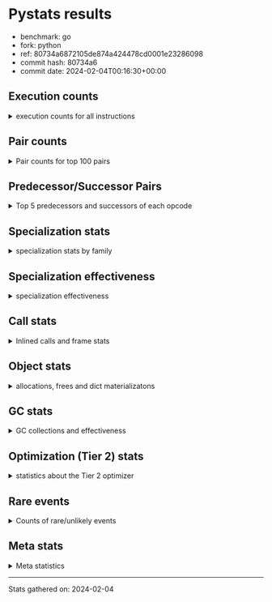 
# Pystats results

- benchmark: go
- fork: python
- ref: 80734a6872105de874a424478cd0001e23286098
- commit hash: 80734a6
- commit date: 2024-02-04T00:16:30+00:00

## Execution counts

<details>
<summary> execution counts for all instructions </summary>

|Name | Count | Self | Cumulative | Miss ratio | 
|---|---:|---:|---:|---:|
| LOAD_FAST | 568,506,800 | 24.4% | 24.4% |  |
| LOAD_ATTR_WITH_HINT | 233,677,540 | 10.0% | 34.5% |  |
| STORE_FAST | 173,311,840 | 7.4% | 41.9% |  |
| POP_JUMP_IF_FALSE | 121,190,080 | 5.2% | 47.1% |  |
| COMPARE_OP_INT | 105,181,700 | 4.5% | 51.6% | 0.0% |
| LOAD_ATTR_INSTANCE_VALUE | 103,638,700 | 4.5% | 56.1% |  |
| RESUME_CHECK | 73,748,060 | 3.2% | 59.2% | 0.0% |
| LOAD_GLOBAL_MODULE | 66,898,220 | 2.9% | 62.1% |  |
| LOAD_CONST | 62,233,600 | 2.7% | 64.8% |  |
| CALL_PY_EXACT_ARGS | 61,558,360 | 2.6% | 67.4% |  |
| COPY | 49,754,080 | 2.1% | 69.6% |  |
| LOAD_FAST_LOAD_FAST | 49,568,160 | 2.1% | 71.7% |  |
| RETURN_VALUE | 47,069,540 | 2.0% | 73.7% |  |
| TO_BOOL_BOOL | 44,768,120 | 1.9% | 75.6% | 1.9% |
| POP_JUMP_IF_TRUE | 44,574,320 | 1.9% | 77.6% |  |
| STORE_ATTR_WITH_HINT | 43,272,860 | 1.9% | 79.4% | 0.0% |
| FOR_ITER_LIST | 40,381,320 | 1.7% | 81.2% |  |
| LOAD_ATTR | 40,127,520 | 1.7% | 82.9% |  |
| JUMP_BACKWARD | 36,413,200 | 1.6% | 84.4% |  |
| POP_TOP | 33,995,220 | 1.5% | 85.9% |  |
| LOAD_ATTR_METHOD_WITH_VALUES | 33,531,920 | 1.4% | 87.3% | 0.0% |
| SWAP | 29,498,160 | 1.3% | 88.6% |  |
| BINARY_SUBSCR_LIST_INT | 27,595,860 | 1.2% | 89.8% | 0.2% |
| RETURN_CONST | 26,740,640 | 1.1% | 90.9% |  |
| BINARY_OP_ADD_INT | 24,002,920 | 1.0% | 92.0% | 1.8% |
| BINARY_OP_SUBTRACT_INT | 20,087,760 | 0.9% | 92.8% |  |
| STORE_ATTR_INSTANCE_VALUE | 18,809,000 | 0.8% | 93.6% |  |
| BINARY_OP | 18,413,400 | 0.8% | 94.4% |  |
| TO_BOOL_INT | 14,989,920 | 0.6% | 95.1% | 5.7% |
| STORE_SUBSCR_LIST_INT | 11,329,340 | 0.5% | 95.6% |  |
| LOAD_GLOBAL_BUILTIN | 9,307,080 | 0.4% | 96.0% |  |
| GET_ITER | 8,958,160 | 0.4% | 96.4% |  |
| CALL_PY_WITH_DEFAULTS | 8,443,640 | 0.4% | 96.7% |  |
| STORE_GLOBAL | 8,196,800 | 0.4% | 97.1% |  |
| LOAD_ATTR_METHOD_NO_DICT | 6,005,540 | 0.3% | 97.3% |  |
| PUSH_NULL | 5,850,960 | 0.3% | 97.6% |  |
| LOAD_ATTR_MODULE | 5,785,040 | 0.2% | 97.8% |  |
| JUMP_FORWARD | 4,762,720 | 0.2% | 98.0% |  |
| CALL_BUILTIN_CLASS | 4,738,720 | 0.2% | 98.2% |  |
| CALL_LEN | 4,567,400 | 0.2% | 98.4% |  |
| CALL_KW | 3,629,360 | 0.2% | 98.6% |  |
| CALL | 3,555,820 | 0.2% | 98.7% |  |
| FOR_ITER_RANGE | 3,159,660 | 0.1% | 98.9% |  |
| STORE_FAST_STORE_FAST | 2,633,600 | 0.1% | 99.0% |  |
| LIST_APPEND | 2,631,280 | 0.1% | 99.1% |  |
| UNARY_NOT | 2,516,720 | 0.1% | 99.2% |  |
| CONTAINS_OP | 2,516,720 | 0.1% | 99.3% |  |
| CALL_LIST_APPEND | 2,478,300 | 0.1% | 99.4% |  |
| CALL_METHOD_DESCRIPTOR_O | 1,728,200 | 0.1% | 99.5% |  |
| CALL_METHOD_DESCRIPTOR_FAST | 1,728,120 | 0.1% | 99.6% | 0.0% |
| STORE_FAST_LOAD_FAST | 1,292,960 | 0.1% | 99.6% |  |
| CALL_BUILTIN_O | 1,237,520 | 0.1% | 99.7% |  |
| BINARY_OP_MULTIPLY_INT | 1,211,720 | 0.1% | 99.7% |  |
| TO_BOOL_ALWAYS_TRUE | 1,123,020 | 0.0% | 99.8% | 53.7% |
| BINARY_OP_ADD_FLOAT | 1,117,180 | 0.0% | 99.8% |  |
| CALL_BUILTIN_FAST | 1,117,180 | 0.0% | 99.9% |  |
| COMPARE_OP_FLOAT | 1,061,280 | 0.0% | 99.9% | 2.4% |
| TO_BOOL_NONE | 1,049,820 | 0.0% | 100.0% | 57.6% |
| COMPARE_OP | 142,200 | 0.0% | 100.0% |  |
| BUILD_LIST | 90,400 | 0.0% | 100.0% |  |
| CALL_METHOD_DESCRIPTOR_NOARGS | 71,000 | 0.0% | 100.0% |  |
| FOR_ITER_TUPLE | 64,780 | 0.0% | 100.0% |  |
| EXIT_INIT_CHECK | 61,380 | 0.0% | 100.0% |  |
| CALL_ALLOC_AND_ENTER_INIT | 61,380 | 0.0% | 100.0% |  |
| IS_OP | 54,880 | 0.0% | 100.0% |  |
| POP_JUMP_IF_NOT_NONE | 54,880 | 0.0% | 100.0% |  |
| UNPACK_SEQUENCE_TWO_TUPLE | 51,820 | 0.0% | 100.0% |  |
| LOAD_FAST_AND_CLEAR | 45,280 | 0.0% | 100.0% |  |
| STORE_ATTR | 40,780 | 0.0% | 100.0% |  |
| TO_BOOL_LIST | 25,500 | 0.0% | 100.0% |  |
| NOP | 16,080 | 0.0% | 100.0% |  |
| LOAD_GLOBAL | 3,720 | 0.0% | 100.0% |  |
| BINARY_SUBSCR | 3,480 | 0.0% | 100.0% |  |
| TO_BOOL | 960 | 0.0% | 100.0% |  |
| FOR_ITER | 800 | 0.0% | 100.0% |  |
| RESUME | 740 | 0.0% | 100.0% | 10.8% |
| LOAD_DEREF | 240 | 0.0% | 100.0% |  |
| STORE_SUBSCR | 200 | 0.0% | 100.0% |  |
| BUILD_TUPLE | 160 | 0.0% | 100.0% |  |
| COPY_FREE_VARS | 160 | 0.0% | 100.0% |  |
| CALL_ISINSTANCE | 160 | 0.0% | 100.0% |  |
| INTERPRETER_EXIT | 140 | 0.0% | 100.0% |  |
| CALL_FUNCTION_EX | 80 | 0.0% | 100.0% |  |
| CALL_TYPE_1 | 80 | 0.0% | 100.0% |  |
| LOAD_SUPER_ATTR_METHOD | 80 | 0.0% | 100.0% |  |
| BINARY_OP_SUBTRACT_FLOAT | 60 | 0.0% | 100.0% |  |
| UNPACK_SEQUENCE | 40 | 0.0% | 100.0% |  |
| LOAD_SUPER_ATTR | 20 | 0.0% | 100.0% |  |


</details>

## Pair counts

<details>
<summary> Pair counts for top 100 pairs </summary>

|Pair | Count | Self | Cumulative | 
|---|---:|---:|---:|
| LOAD_FAST LOAD_ATTR_WITH_HINT | 215,017,440 | 9.2% | 9.2% |
| STORE_FAST LOAD_FAST | 144,972,560 | 6.2% | 15.5% |
| POP_JUMP_IF_FALSE LOAD_FAST | 98,797,520 | 4.2% | 19.7% |
| COMPARE_OP_INT POP_JUMP_IF_FALSE | 79,150,460 | 3.4% | 23.1% |
| CALL_PY_EXACT_ARGS RESUME_CHECK | 61,558,360 | 2.6% | 25.8% |
| LOAD_ATTR_WITH_HINT LOAD_FAST | 59,879,760 | 2.6% | 28.3% |
| RESUME_CHECK LOAD_FAST | 59,393,980 | 2.6% | 30.9% |
| LOAD_FAST LOAD_ATTR_INSTANCE_VALUE | 58,997,360 | 2.5% | 33.4% |
| LOAD_ATTR_WITH_HINT STORE_FAST | 54,275,360 | 2.3% | 35.7% |
| LOAD_ATTR_INSTANCE_VALUE LOAD_FAST | 43,026,620 | 1.8% | 37.6% |
| LOAD_ATTR_WITH_HINT COMPARE_OP_INT | 41,904,280 | 1.8% | 39.4% |
| LOAD_GLOBAL_MODULE COMPARE_OP_INT | 40,644,680 | 1.7% | 41.1% |
| LOAD_FAST LOAD_ATTR | 40,113,640 | 1.7% | 42.9% |
| LOAD_FAST RETURN_VALUE | 39,733,840 | 1.7% | 44.6% |
| RETURN_VALUE STORE_FAST | 39,727,860 | 1.7% | 46.3% |
| LOAD_FAST COPY | 37,053,680 | 1.6% | 47.9% |
| LOAD_FAST CALL_PY_EXACT_ARGS | 35,295,200 | 1.5% | 49.4% |
| TO_BOOL_BOOL POP_JUMP_IF_FALSE | 33,728,600 | 1.4% | 50.8% |
| FOR_ITER_LIST STORE_FAST | 32,460,400 | 1.4% | 52.2% |
| JUMP_BACKWARD FOR_ITER_LIST | 31,481,440 | 1.4% | 53.6% |
| LOAD_FAST TO_BOOL_BOOL | 28,668,640 | 1.2% | 54.8% |
| STORE_ATTR_WITH_HINT LOAD_FAST | 28,412,220 | 1.2% | 56.0% |
| LOAD_ATTR LOAD_FAST | 27,865,160 | 1.2% | 57.2% |
| COMPARE_OP_INT POP_JUMP_IF_TRUE | 25,989,620 | 1.1% | 58.3% |
| LOAD_ATTR_WITH_HINT LOAD_CONST | 25,489,060 | 1.1% | 59.4% |
| LOAD_FAST_LOAD_FAST LOAD_ATTR_INSTANCE_VALUE | 22,232,760 | 1.0% | 60.4% |
| LOAD_ATTR_WITH_HINT LOAD_GLOBAL_MODULE | 22,031,880 | 0.9% | 61.3% |
| LOAD_FAST LOAD_GLOBAL_MODULE | 20,400,880 | 0.9% | 62.2% |
| RETURN_CONST POP_TOP | 19,650,560 | 0.8% | 63.1% |
| LOAD_CONST BINARY_OP_ADD_INT | 19,121,960 | 0.8% | 63.9% |
| LOAD_FAST BINARY_SUBSCR_LIST_INT | 19,055,120 | 0.8% | 64.7% |
| POP_JUMP_IF_TRUE JUMP_BACKWARD | 17,803,520 | 0.8% | 65.5% |
| LOAD_ATTR_INSTANCE_VALUE LOAD_ATTR_METHOD_WITH_VALUES | 17,299,520 | 0.7% | 66.2% |
| COPY LOAD_ATTR_WITH_HINT | 16,997,840 | 0.7% | 66.9% |
| SWAP STORE_ATTR_WITH_HINT | 16,997,840 | 0.7% | 67.7% |
| LOAD_ATTR_METHOD_WITH_VALUES LOAD_FAST | 16,732,040 | 0.7% | 68.4% |
| POP_TOP LOAD_FAST | 16,382,180 | 0.7% | 69.1% |
| LOAD_FAST STORE_ATTR_WITH_HINT | 16,276,600 | 0.7% | 69.8% |
| POP_JUMP_IF_TRUE LOAD_FAST | 15,764,160 | 0.7% | 70.5% |
| LOAD_CONST BINARY_OP_SUBTRACT_INT | 15,054,240 | 0.6% | 71.1% |
| LOAD_FAST LOAD_ATTR_METHOD_WITH_VALUES | 14,954,640 | 0.6% | 71.8% |
| COPY LOAD_ATTR_INSTANCE_VALUE | 12,263,240 | 0.5% | 72.3% |
| SWAP STORE_ATTR_INSTANCE_VALUE | 12,263,240 | 0.5% | 72.8% |
| BINARY_OP SWAP | 12,222,080 | 0.5% | 73.3% |
| BINARY_SUBSCR_LIST_INT BINARY_OP | 12,221,860 | 0.5% | 73.9% |
| BINARY_OP_SUBTRACT_INT SWAP | 11,517,300 | 0.5% | 74.3% |
| LOAD_FAST STORE_SUBSCR_LIST_INT | 11,329,240 | 0.5% | 74.8% |
| STORE_FAST LOAD_FAST_LOAD_FAST | 11,074,160 | 0.5% | 75.3% |
| BINARY_SUBSCR_LIST_INT STORE_FAST | 10,077,740 | 0.4% | 75.7% |
| LOAD_FAST_LOAD_FAST STORE_ATTR_WITH_HINT | 9,997,720 | 0.4% | 76.2% |
| LOAD_CONST COMPARE_OP_INT | 9,870,700 | 0.4% | 76.6% |
| POP_JUMP_IF_FALSE LOAD_FAST_LOAD_FAST | 9,415,040 | 0.4% | 77.0% |
| LOAD_GLOBAL_MODULE LOAD_FAST | 9,288,840 | 0.4% | 77.4% |
| LOAD_FAST LOAD_CONST | 9,275,600 | 0.4% | 77.8% |
| BINARY_OP_ADD_INT STORE_FAST | 9,002,500 | 0.4% | 78.2% |
| LOAD_ATTR_METHOD_WITH_VALUES CALL_PY_EXACT_ARGS | 8,904,720 | 0.4% | 78.6% |
| GET_ITER FOR_ITER_LIST | 8,883,540 | 0.4% | 78.9% |
| LOAD_ATTR_WITH_HINT GET_ITER | 8,761,660 | 0.4% | 79.3% |
| TO_BOOL_BOOL POP_JUMP_IF_TRUE | 8,506,820 | 0.4% | 79.7% |
| CALL_PY_WITH_DEFAULTS RESUME_CHECK | 8,443,640 | 0.4% | 80.1% |
| BINARY_OP_ADD_INT STORE_GLOBAL | 8,196,740 | 0.4% | 80.4% |
| LOAD_GLOBAL_MODULE LOAD_CONST | 8,196,740 | 0.4% | 80.8% |
| LOAD_ATTR CALL_PY_WITH_DEFAULTS | 8,150,120 | 0.4% | 81.1% |
| TO_BOOL_INT POP_JUMP_IF_FALSE | 8,098,660 | 0.3% | 81.5% |
| LOAD_ATTR_METHOD_WITH_VALUES LOAD_FAST_LOAD_FAST | 7,862,780 | 0.3% | 81.8% |
| COPY TO_BOOL_INT | 7,792,000 | 0.3% | 82.1% |
| COPY STORE_FAST | 7,550,160 | 0.3% | 82.5% |
| STORE_FAST COPY | 7,550,160 | 0.3% | 82.8% |
| POP_TOP RETURN_CONST | 7,440,520 | 0.3% | 83.1% |
| POP_JUMP_IF_TRUE POP_TOP | 7,336,880 | 0.3% | 83.4% |
| STORE_ATTR_INSTANCE_VALUE LOAD_FAST | 7,293,780 | 0.3% | 83.7% |
| STORE_ATTR_WITH_HINT JUMP_BACKWARD | 7,074,120 | 0.3% | 84.0% |
| TO_BOOL_INT POP_JUMP_IF_TRUE | 6,875,280 | 0.3% | 84.3% |
| BINARY_OP_SUBTRACT_INT STORE_FAST | 6,842,420 | 0.3% | 84.6% |
| RESUME_CHECK LOAD_GLOBAL_MODULE | 6,539,560 | 0.3% | 84.9% |
| STORE_GLOBAL LOAD_FAST | 6,484,720 | 0.3% | 85.2% |
| RETURN_CONST TO_BOOL_BOOL | 6,183,340 | 0.3% | 85.4% |
| LOAD_CONST LOAD_FAST | 6,128,400 | 0.3% | 85.7% |
| LOAD_FAST_LOAD_FAST COMPARE_OP_INT | 5,984,420 | 0.3% | 86.0% |
| LOAD_ATTR_INSTANCE_VALUE LOAD_ATTR_METHOD_NO_DICT | 5,925,040 | 0.3% | 86.2% |
| LOAD_ATTR_MODULE PUSH_NULL | 5,784,980 | 0.2% | 86.5% |
| LOAD_GLOBAL_MODULE LOAD_ATTR_MODULE | 5,784,880 | 0.2% | 86.7% |
| LOAD_GLOBAL_BUILTIN LOAD_FAST | 5,684,740 | 0.2% | 87.0% |
| BINARY_OP_ADD_INT SWAP | 5,522,140 | 0.2% | 87.2% |
| STORE_ATTR_INSTANCE_VALUE RETURN_CONST | 5,517,820 | 0.2% | 87.4% |
| LOAD_ATTR_WITH_HINT BINARY_SUBSCR_LIST_INT | 5,456,440 | 0.2% | 87.7% |
| RESUME_CHECK LOAD_FAST_LOAD_FAST | 5,375,360 | 0.2% | 87.9% |
| STORE_SUBSCR_LIST_INT LOAD_FAST_LOAD_FAST | 5,330,140 | 0.2% | 88.1% |
| STORE_SUBSCR_LIST_INT RETURN_CONST | 5,330,140 | 0.2% | 88.4% |
| LOAD_ATTR_WITH_HINT LOAD_ATTR_INSTANCE_VALUE | 5,288,800 | 0.2% | 88.6% |
| LOAD_FAST_LOAD_FAST BINARY_OP_SUBTRACT_INT | 5,033,360 | 0.2% | 88.8% |
| LOAD_ATTR_INSTANCE_VALUE LOAD_ATTR_INSTANCE_VALUE | 4,838,680 | 0.2% | 89.0% |
| LOAD_ATTR_WITH_HINT TO_BOOL_BOOL | 4,772,600 | 0.2% | 89.2% |
| FOR_ITER_LIST LOAD_FAST | 4,744,800 | 0.2% | 89.4% |
| LOAD_ATTR_INSTANCE_VALUE COMPARE_OP_INT | 4,730,160 | 0.2% | 89.6% |
| STORE_ATTR_WITH_HINT LOAD_CONST | 4,709,340 | 0.2% | 89.8% |
| LOAD_FAST TO_BOOL_INT | 4,670,360 | 0.2% | 90.0% |
| LOAD_ATTR_INSTANCE_VALUE CALL_PY_EXACT_ARGS | 4,244,680 | 0.2% | 90.2% |
| LOAD_FAST_LOAD_FAST CALL_PY_EXACT_ARGS | 4,239,040 | 0.2% | 90.4% |
| LOAD_ATTR_METHOD_NO_DICT LOAD_FAST | 4,206,500 | 0.2% | 90.6% |


</details>

## Predecessor/Successor Pairs

<details>
<summary> Top 5 predecessors and successors of each opcode </summary>

### CACHE

<details>
<summary> Successors and predecessors for CACHE </summary>

|Successors | Count | Percentage | 
|---|---:|---:|
| RESUME | 100 | 71.4% |
| RESUME_CHECK | 40 | 28.6% |


</details>

### BINARY_SUBSCR

<details>
<summary> Successors and predecessors for BINARY_SUBSCR </summary>

|Predecessors | Count | Percentage | 
|---|---:|---:|
| LOAD_FAST | 2,000 | 57.5% |
| BINARY_SUBSCR_LIST_INT | 1,080 | 31.0% |
| BINARY_SUBSCR | 200 | 5.7% |
| RETURN_VALUE | 40 | 1.1% |
| BINARY_OP | 40 | 1.1% |

|Successors | Count | Percentage | 
|---|---:|---:|
| STORE_FAST | 1,780 | 51.1% |
| BINARY_SUBSCR_LIST_INT | 1,340 | 38.5% |
| BINARY_SUBSCR | 200 | 5.7% |
| BINARY_OP | 60 | 1.7% |
| CALL | 60 | 1.7% |


</details>

### EXIT_INIT_CHECK

<details>
<summary> Successors and predecessors for EXIT_INIT_CHECK </summary>

|Predecessors | Count | Percentage | 
|---|---:|---:|
| RETURN_CONST | 61,380 | 100.0% |

|Successors | Count | Percentage | 
|---|---:|---:|
| RETURN_VALUE | 61,380 | 100.0% |


</details>

### GET_ITER

<details>
<summary> Successors and predecessors for GET_ITER </summary>

|Predecessors | Count | Percentage | 
|---|---:|---:|
| LOAD_ATTR_WITH_HINT | 8,761,660 | 97.8% |
| LOAD_ATTR_INSTANCE_VALUE | 106,020 | 1.2% |
| CALL_BUILTIN_CLASS | 45,180 | 0.5% |
| LOAD_FAST | 32,000 | 0.4% |
| LOAD_CONST | 12,960 | 0.1% |

|Successors | Count | Percentage | 
|---|---:|---:|
| FOR_ITER_LIST | 8,883,540 | 99.2% |
| LOAD_FAST_AND_CLEAR | 45,280 | 0.5% |
| FOR_ITER_RANGE | 16,040 | 0.2% |
| FOR_ITER_TUPLE | 12,940 | 0.1% |
| FOR_ITER | 360 | 0.0% |


</details>

### INTERPRETER_EXIT

<details>
<summary> Successors and predecessors for INTERPRETER_EXIT </summary>

|Predecessors | Count | Percentage | 
|---|---:|---:|
| RETURN_CONST | 140 | 100.0% |


</details>

### NOP

<details>
<summary> Successors and predecessors for NOP </summary>

|Predecessors | Count | Percentage | 
|---|---:|---:|
| STORE_FAST | 16,000 | 99.5% |
| POP_TOP | 80 | 0.5% |

|Successors | Count | Percentage | 
|---|---:|---:|
| LOAD_FAST | 16,000 | 99.5% |
| LOAD_DEREF | 80 | 0.5% |


</details>

### POP_TOP

<details>
<summary> Successors and predecessors for POP_TOP </summary>

|Predecessors | Count | Percentage | 
|---|---:|---:|
| RETURN_CONST | 19,650,560 | 57.8% |
| POP_JUMP_IF_TRUE | 7,336,880 | 21.6% |
| POP_JUMP_IF_FALSE | 3,534,960 | 10.4% |
| CALL_METHOD_DESCRIPTOR_O | 1,728,200 | 5.1% |
| CALL_METHOD_DESCRIPTOR_FAST | 1,728,120 | 5.1% |

|Successors | Count | Percentage | 
|---|---:|---:|
| LOAD_FAST | 16,382,180 | 48.2% |
| RETURN_CONST | 7,440,520 | 21.9% |
| JUMP_BACKWARD | 3,003,700 | 8.8% |
| LOAD_CONST | 2,516,800 | 7.4% |
| JUMP_FORWARD | 1,712,100 | 5.0% |


</details>

### PUSH_NULL

<details>
<summary> Successors and predecessors for PUSH_NULL </summary>

|Predecessors | Count | Percentage | 
|---|---:|---:|
| LOAD_ATTR_MODULE | 5,784,980 | 98.9% |
| LOAD_FAST | 65,760 | 1.1% |
| LOAD_ATTR | 140 | 0.0% |
| LOAD_DEREF | 80 | 0.0% |

|Successors | Count | Percentage | 
|---|---:|---:|
| CALL | 3,495,960 | 59.8% |
| LOAD_FAST | 1,182,800 | 20.2% |
| LOAD_GLOBAL_MODULE | 1,117,160 | 19.1% |
| LOAD_CONST | 38,960 | 0.7% |
| LOAD_GLOBAL_BUILTIN | 15,960 | 0.3% |


</details>

### RETURN_VALUE

<details>
<summary> Successors and predecessors for RETURN_VALUE </summary>

|Predecessors | Count | Percentage | 
|---|---:|---:|
| LOAD_FAST | 39,733,840 | 84.4% |
| CONTAINS_OP | 2,516,720 | 5.3% |
| RETURN_VALUE | 1,799,200 | 3.8% |
| BINARY_OP_ADD_FLOAT | 1,117,180 | 2.4% |
| POP_JUMP_IF_FALSE | 1,034,640 | 2.2% |

|Successors | Count | Percentage | 
|---|---:|---:|
| STORE_FAST | 39,727,860 | 84.4% |
| RETURN_VALUE | 1,799,200 | 3.8% |
| CALL_PY_EXACT_ARGS | 1,744,120 | 3.7% |
| TO_BOOL_INT | 1,666,320 | 3.5% |
| LOAD_FAST | 1,151,480 | 2.4% |


</details>

### STORE_SUBSCR

<details>
<summary> Successors and predecessors for STORE_SUBSCR </summary>

|Predecessors | Count | Percentage | 
|---|---:|---:|
| LOAD_FAST | 200 | 100.0% |

|Successors | Count | Percentage | 
|---|---:|---:|
| STORE_SUBSCR_LIST_INT | 100 | 50.0% |
| LOAD_FAST | 60 | 30.0% |
| LOAD_FAST_LOAD_FAST | 20 | 10.0% |
| RETURN_CONST | 20 | 10.0% |


</details>

### TO_BOOL

<details>
<summary> Successors and predecessors for TO_BOOL </summary>

|Predecessors | Count | Percentage | 
|---|---:|---:|
| LOAD_FAST | 400 | 41.7% |
| COPY | 200 | 20.8% |
| RETURN_CONST | 120 | 12.5% |
| LOAD_ATTR | 100 | 10.4% |
| LOAD_ATTR_INSTANCE_VALUE | 80 | 8.3% |

|Successors | Count | Percentage | 
|---|---:|---:|
| TO_BOOL_BOOL | 240 | 25.0% |
| POP_JUMP_IF_FALSE | 220 | 22.9% |
| POP_JUMP_IF_TRUE | 220 | 22.9% |
| TO_BOOL_INT | 140 | 14.6% |
| TO_BOOL_ALWAYS_TRUE | 60 | 6.2% |


</details>

### UNARY_NOT

<details>
<summary> Successors and predecessors for UNARY_NOT </summary>

|Predecessors | Count | Percentage | 
|---|---:|---:|
| TO_BOOL_BOOL | 2,516,700 | 100.0% |
| TO_BOOL | 20 | 0.0% |

|Successors | Count | Percentage | 
|---|---:|---:|
| COPY | 2,516,720 | 100.0% |


</details>

### BINARY_OP

<details>
<summary> Successors and predecessors for BINARY_OP </summary>

|Predecessors | Count | Percentage | 
|---|---:|---:|
| BINARY_SUBSCR_LIST_INT | 12,221,860 | 66.4% |
| LOAD_FAST | 3,495,800 | 19.0% |
| BINARY_OP_MULTIPLY_INT | 1,117,180 | 6.1% |
| CALL_BUILTIN_CLASS | 1,117,180 | 6.1% |
| LOAD_CONST | 381,800 | 2.1% |

|Successors | Count | Percentage | 
|---|---:|---:|
| SWAP | 12,222,080 | 66.4% |
| CALL_BUILTIN_CLASS | 3,495,640 | 19.0% |
| STORE_FAST | 1,514,460 | 8.2% |
| CALL_BUILTIN_O | 1,117,160 | 6.1% |
| BINARY_OP | 28,960 | 0.2% |


</details>

### BUILD_LIST

<details>
<summary> Successors and predecessors for BUILD_LIST </summary>

|Predecessors | Count | Percentage | 
|---|---:|---:|
| SWAP | 45,280 | 50.1% |
| STORE_ATTR_INSTANCE_VALUE | 16,140 | 17.9% |
| LOAD_FAST | 16,000 | 17.7% |
| STORE_FAST_STORE_FAST | 12,960 | 14.3% |
| STORE_ATTR | 20 | 0.0% |

|Successors | Count | Percentage | 
|---|---:|---:|
| SWAP | 45,280 | 50.1% |
| LOAD_FAST | 29,120 | 32.2% |
| STORE_FAST | 16,000 | 17.7% |


</details>

### BUILD_TUPLE

<details>
<summary> Successors and predecessors for BUILD_TUPLE </summary>

|Predecessors | Count | Percentage | 
|---|---:|---:|
| LOAD_GLOBAL_BUILTIN | 160 | 100.0% |

|Successors | Count | Percentage | 
|---|---:|---:|
| CALL_ISINSTANCE | 120 | 75.0% |
| CALL | 40 | 25.0% |


</details>

### CALL

<details>
<summary> Successors and predecessors for CALL </summary>

|Predecessors | Count | Percentage | 
|---|---:|---:|
| PUSH_NULL | 3,495,960 | 98.3% |
| LOAD_CONST | 39,020 | 1.1% |
| CALL_LEN | 15,980 | 0.4% |
| CALL | 1,520 | 0.0% |
| LOAD_FAST | 940 | 0.0% |

|Successors | Count | Percentage | 
|---|---:|---:|
| LOAD_FAST | 3,495,880 | 98.3% |
| RESUME_CHECK | 55,160 | 1.6% |
| CALL | 1,520 | 0.0% |
| CALL_PY_EXACT_ARGS | 840 | 0.0% |
| RESUME | 600 | 0.0% |


</details>

### CALL_FUNCTION_EX

<details>
<summary> Successors and predecessors for CALL_FUNCTION_EX </summary>

|Predecessors | Count | Percentage | 
|---|---:|---:|
| LOAD_FAST | 80 | 100.0% |

|Successors | Count | Percentage | 
|---|---:|---:|
| COPY_FREE_VARS | 80 | 100.0% |


</details>

### CALL_KW

<details>
<summary> Successors and predecessors for CALL_KW </summary>

|Predecessors | Count | Percentage | 
|---|---:|---:|
| LOAD_CONST | 3,629,360 | 100.0% |

|Successors | Count | Percentage | 
|---|---:|---:|
| RESUME_CHECK | 3,629,340 | 100.0% |
| RESUME | 20 | 0.0% |


</details>

### COMPARE_OP

<details>
<summary> Successors and predecessors for COMPARE_OP </summary>

|Predecessors | Count | Percentage | 
|---|---:|---:|
| COMPARE_OP_INT | 41,620 | 29.3% |
| LOAD_CONST | 40,340 | 28.4% |
| LOAD_FAST_LOAD_FAST | 40,300 | 28.3% |
| RETURN_VALUE | 16,000 | 11.3% |
| COMPARE_OP | 1,600 | 1.1% |

|Successors | Count | Percentage | 
|---|---:|---:|
| POP_JUMP_IF_FALSE | 122,260 | 86.0% |
| STORE_FAST | 16,000 | 11.3% |
| COMPARE_OP | 1,600 | 1.1% |
| POP_JUMP_IF_TRUE | 1,000 | 0.7% |
| COMPARE_OP_INT | 860 | 0.6% |


</details>

### CONTAINS_OP

<details>
<summary> Successors and predecessors for CONTAINS_OP </summary>

|Predecessors | Count | Percentage | 
|---|---:|---:|
| LOAD_ATTR_INSTANCE_VALUE | 2,516,700 | 100.0% |
| LOAD_ATTR | 20 | 0.0% |

|Successors | Count | Percentage | 
|---|---:|---:|
| RETURN_VALUE | 2,516,720 | 100.0% |


</details>

### COPY

<details>
<summary> Successors and predecessors for COPY </summary>

|Predecessors | Count | Percentage | 
|---|---:|---:|
| LOAD_FAST | 37,053,680 | 74.5% |
| STORE_FAST | 7,550,160 | 15.2% |
| UNARY_NOT | 2,516,720 | 5.1% |
| LOAD_CONST | 2,516,720 | 5.1% |
| SWAP | 100,800 | 0.2% |

|Successors | Count | Percentage | 
|---|---:|---:|
| LOAD_ATTR_WITH_HINT | 16,997,840 | 34.2% |
| LOAD_ATTR_INSTANCE_VALUE | 12,263,240 | 24.6% |
| TO_BOOL_INT | 7,792,000 | 15.7% |
| STORE_FAST | 7,550,160 | 15.2% |
| STORE_FAST_STORE_FAST | 2,516,720 | 5.1% |


</details>

### COPY_FREE_VARS

<details>
<summary> Successors and predecessors for COPY_FREE_VARS </summary>

|Predecessors | Count | Percentage | 
|---|---:|---:|
| CALL | 80 | 50.0% |
| CALL_FUNCTION_EX | 80 | 50.0% |

|Successors | Count | Percentage | 
|---|---:|---:|
| RESUME_CHECK | 140 | 87.5% |
| RESUME | 20 | 12.5% |


</details>

### FOR_ITER

<details>
<summary> Successors and predecessors for FOR_ITER </summary>

|Predecessors | Count | Percentage | 
|---|---:|---:|
| GET_ITER | 360 | 45.0% |
| JUMP_BACKWARD | 360 | 45.0% |
| SWAP | 80 | 10.0% |

|Successors | Count | Percentage | 
|---|---:|---:|
| STORE_FAST | 340 | 42.5% |
| FOR_ITER_LIST | 280 | 35.0% |
| FOR_ITER_RANGE | 100 | 12.5% |
| RETURN_CONST | 20 | 2.5% |
| STORE_FAST_LOAD_FAST | 20 | 2.5% |


</details>

### IS_OP

<details>
<summary> Successors and predecessors for IS_OP </summary>

|Predecessors | Count | Percentage | 
|---|---:|---:|
| LOAD_GLOBAL_MODULE | 54,860 | 100.0% |
| LOAD_GLOBAL | 20 | 0.0% |

|Successors | Count | Percentage | 
|---|---:|---:|
| POP_JUMP_IF_FALSE | 54,880 | 100.0% |


</details>

### JUMP_BACKWARD

<details>
<summary> Successors and predecessors for JUMP_BACKWARD </summary>

|Predecessors | Count | Percentage | 
|---|---:|---:|
| POP_JUMP_IF_TRUE | 17,803,520 | 48.9% |
| STORE_ATTR_WITH_HINT | 7,074,120 | 19.4% |
| POP_TOP | 3,003,700 | 8.2% |
| STORE_FAST | 2,751,920 | 7.6% |
| LIST_APPEND | 2,631,280 | 7.2% |

|Successors | Count | Percentage | 
|---|---:|---:|
| FOR_ITER_LIST | 31,481,440 | 86.5% |
| FOR_ITER_RANGE | 3,114,380 | 8.6% |
| LOAD_GLOBAL_BUILTIN | 1,751,440 | 4.8% |
| FOR_ITER_TUPLE | 51,820 | 0.1% |
| LOAD_FAST | 13,760 | 0.0% |


</details>

### JUMP_FORWARD

<details>
<summary> Successors and predecessors for JUMP_FORWARD </summary>

|Predecessors | Count | Percentage | 
|---|---:|---:|
| STORE_FAST | 2,029,120 | 42.6% |
| POP_TOP | 1,712,100 | 35.9% |
| STORE_ATTR_INSTANCE_VALUE | 910,440 | 19.1% |
| POP_JUMP_IF_TRUE | 95,040 | 2.0% |
| CALL_LIST_APPEND | 15,980 | 0.3% |

|Successors | Count | Percentage | 
|---|---:|---:|
| LOAD_GLOBAL_MODULE | 1,987,580 | 41.7% |
| LOAD_FAST | 1,812,240 | 38.1% |
| LOAD_FAST_LOAD_FAST | 913,920 | 19.2% |
| LOAD_CONST | 48,960 | 1.0% |
| LOAD_GLOBAL | 20 | 0.0% |


</details>

### LIST_APPEND

<details>
<summary> Successors and predecessors for LIST_APPEND </summary>

|Predecessors | Count | Percentage | 
|---|---:|---:|
| LOAD_CONST | 1,302,480 | 49.5% |
| LOAD_FAST | 1,276,960 | 48.5% |
| RETURN_VALUE | 51,820 | 2.0% |
| CALL | 20 | 0.0% |

|Successors | Count | Percentage | 
|---|---:|---:|
| JUMP_BACKWARD | 2,631,280 | 100.0% |


</details>

### LOAD_ATTR

<details>
<summary> Successors and predecessors for LOAD_ATTR </summary>

|Predecessors | Count | Percentage | 
|---|---:|---:|
| LOAD_FAST | 40,113,640 | 100.0% |
| LOAD_ATTR | 12,120 | 0.0% |
| LOAD_ATTR_INSTANCE_VALUE | 500 | 0.0% |
| COPY | 440 | 0.0% |
| LOAD_FAST_LOAD_FAST | 280 | 0.0% |

|Successors | Count | Percentage | 
|---|---:|---:|
| LOAD_FAST | 27,865,160 | 69.4% |
| CALL_PY_WITH_DEFAULTS | 8,150,120 | 20.3% |
| LOAD_CONST | 3,367,380 | 8.4% |
| LOAD_FAST_LOAD_FAST | 672,100 | 1.7% |
| STORE_FAST | 55,040 | 0.1% |


</details>

### LOAD_CONST

<details>
<summary> Successors and predecessors for LOAD_CONST </summary>

|Predecessors | Count | Percentage | 
|---|---:|---:|
| LOAD_ATTR_WITH_HINT | 25,489,060 | 41.0% |
| LOAD_FAST | 9,275,600 | 14.9% |
| LOAD_GLOBAL_MODULE | 8,196,740 | 13.2% |
| STORE_ATTR_WITH_HINT | 4,709,340 | 7.6% |
| LOAD_CONST | 3,629,360 | 5.8% |

|Successors | Count | Percentage | 
|---|---:|---:|
| BINARY_OP_ADD_INT | 19,121,960 | 30.7% |
| BINARY_OP_SUBTRACT_INT | 15,054,240 | 24.2% |
| COMPARE_OP_INT | 9,870,700 | 15.9% |
| LOAD_FAST | 6,128,400 | 9.8% |
| CALL_KW | 3,629,360 | 5.8% |


</details>

### LOAD_DEREF

<details>
<summary> Successors and predecessors for LOAD_DEREF </summary>

|Predecessors | Count | Percentage | 
|---|---:|---:|
| NOP | 80 | 33.3% |
| STORE_FAST | 80 | 33.3% |
| LOAD_GLOBAL_BUILTIN | 80 | 33.3% |

|Successors | Count | Percentage | 
|---|---:|---:|
| PUSH_NULL | 80 | 33.3% |
| LOAD_FAST | 80 | 33.3% |
| STORE_FAST | 80 | 33.3% |


</details>

### LOAD_FAST

<details>
<summary> Successors and predecessors for LOAD_FAST </summary>

|Predecessors | Count | Percentage | 
|---|---:|---:|
| STORE_FAST | 144,972,560 | 25.5% |
| POP_JUMP_IF_FALSE | 98,797,520 | 17.4% |
| LOAD_ATTR_WITH_HINT | 59,879,760 | 10.5% |
| RESUME_CHECK | 59,393,980 | 10.4% |
| LOAD_ATTR_INSTANCE_VALUE | 43,026,620 | 7.6% |

|Successors | Count | Percentage | 
|---|---:|---:|
| LOAD_ATTR_WITH_HINT | 215,017,440 | 37.8% |
| LOAD_ATTR_INSTANCE_VALUE | 58,997,360 | 10.4% |
| LOAD_ATTR | 40,113,640 | 7.1% |
| RETURN_VALUE | 39,733,840 | 7.0% |
| COPY | 37,053,680 | 6.5% |


</details>

### LOAD_FAST_AND_CLEAR

<details>
<summary> Successors and predecessors for LOAD_FAST_AND_CLEAR </summary>

|Predecessors | Count | Percentage | 
|---|---:|---:|
| GET_ITER | 45,280 | 100.0% |

|Successors | Count | Percentage | 
|---|---:|---:|
| SWAP | 45,280 | 100.0% |


</details>

### LOAD_FAST_LOAD_FAST

<details>
<summary> Successors and predecessors for LOAD_FAST_LOAD_FAST </summary>

|Predecessors | Count | Percentage | 
|---|---:|---:|
| STORE_FAST | 11,074,160 | 22.3% |
| POP_JUMP_IF_FALSE | 9,415,040 | 19.0% |
| LOAD_ATTR_METHOD_WITH_VALUES | 7,862,780 | 15.9% |
| RESUME_CHECK | 5,375,360 | 10.8% |
| STORE_SUBSCR_LIST_INT | 5,330,140 | 10.8% |

|Successors | Count | Percentage | 
|---|---:|---:|
| LOAD_ATTR_INSTANCE_VALUE | 22,232,760 | 44.9% |
| STORE_ATTR_WITH_HINT | 9,997,720 | 20.2% |
| COMPARE_OP_INT | 5,984,420 | 12.1% |
| BINARY_OP_SUBTRACT_INT | 5,033,360 | 10.2% |
| CALL_PY_EXACT_ARGS | 4,239,040 | 8.6% |


</details>

### LOAD_GLOBAL

<details>
<summary> Successors and predecessors for LOAD_GLOBAL </summary>

|Predecessors | Count | Percentage | 
|---|---:|---:|
| LOAD_FAST | 560 | 15.1% |
| POP_JUMP_IF_FALSE | 520 | 14.0% |
| LOAD_ATTR | 300 | 8.1% |
| LOAD_GLOBAL_BUILTIN | 300 | 8.1% |
| LOAD_GLOBAL | 260 | 7.0% |

|Successors | Count | Percentage | 
|---|---:|---:|
| LOAD_GLOBAL_MODULE | 1,380 | 37.1% |
| LOAD_GLOBAL_BUILTIN | 600 | 16.1% |
| LOAD_FAST | 420 | 11.3% |
| COMPARE_OP | 340 | 9.1% |
| LOAD_GLOBAL | 260 | 7.0% |


</details>

### LOAD_SUPER_ATTR

<details>
<summary> Successors and predecessors for LOAD_SUPER_ATTR </summary>

|Predecessors | Count | Percentage | 
|---|---:|---:|
| LOAD_FAST | 20 | 100.0% |

|Successors | Count | Percentage | 
|---|---:|---:|
| LOAD_SUPER_ATTR_METHOD | 20 | 100.0% |


</details>

### POP_JUMP_IF_FALSE

<details>
<summary> Successors and predecessors for POP_JUMP_IF_FALSE </summary>

|Predecessors | Count | Percentage | 
|---|---:|---:|
| COMPARE_OP_INT | 79,150,460 | 65.3% |
| TO_BOOL_BOOL | 33,728,600 | 27.8% |
| TO_BOOL_INT | 8,098,660 | 6.7% |
| COMPARE_OP | 122,260 | 0.1% |
| IS_OP | 54,880 | 0.0% |

|Successors | Count | Percentage | 
|---|---:|---:|
| LOAD_FAST | 98,797,520 | 81.5% |
| LOAD_FAST_LOAD_FAST | 9,415,040 | 7.8% |
| POP_TOP | 3,534,960 | 2.9% |
| LOAD_GLOBAL_MODULE | 2,635,480 | 2.2% |
| RETURN_CONST | 2,255,920 | 1.9% |


</details>

### POP_JUMP_IF_NOT_NONE

<details>
<summary> Successors and predecessors for POP_JUMP_IF_NOT_NONE </summary>

|Predecessors | Count | Percentage | 
|---|---:|---:|
| LOAD_FAST | 54,880 | 100.0% |

|Successors | Count | Percentage | 
|---|---:|---:|
| LOAD_FAST | 54,880 | 100.0% |


</details>

### POP_JUMP_IF_TRUE

<details>
<summary> Successors and predecessors for POP_JUMP_IF_TRUE </summary>

|Predecessors | Count | Percentage | 
|---|---:|---:|
| COMPARE_OP_INT | 25,989,620 | 58.3% |
| TO_BOOL_BOOL | 8,506,820 | 19.1% |
| TO_BOOL_INT | 6,875,280 | 15.4% |
| TO_BOOL_ALWAYS_TRUE | 1,102,140 | 2.5% |
| COMPARE_OP_FLOAT | 1,060,820 | 2.4% |

|Successors | Count | Percentage | 
|---|---:|---:|
| JUMP_BACKWARD | 17,803,520 | 39.9% |
| LOAD_FAST | 15,764,160 | 35.4% |
| POP_TOP | 7,336,880 | 16.5% |
| RETURN_CONST | 1,909,440 | 4.3% |
| RETURN_VALUE | 677,200 | 1.5% |


</details>

### RETURN_CONST

<details>
<summary> Successors and predecessors for RETURN_CONST </summary>

|Predecessors | Count | Percentage | 
|---|---:|---:|
| POP_TOP | 7,440,520 | 27.8% |
| STORE_ATTR_INSTANCE_VALUE | 5,517,820 | 20.6% |
| STORE_SUBSCR_LIST_INT | 5,330,140 | 19.9% |
| CALL_LIST_APPEND | 2,406,760 | 9.0% |
| POP_JUMP_IF_FALSE | 2,255,920 | 8.4% |

|Successors | Count | Percentage | 
|---|---:|---:|
| POP_TOP | 19,650,560 | 73.5% |
| TO_BOOL_BOOL | 6,183,340 | 23.1% |
| TO_BOOL_INT | 845,100 | 3.2% |
| EXIT_INIT_CHECK | 61,380 | 0.2% |
| INTERPRETER_EXIT | 140 | 0.0% |


</details>

### STORE_ATTR

<details>
<summary> Successors and predecessors for STORE_ATTR </summary>

|Predecessors | Count | Percentage | 
|---|---:|---:|
| LOAD_FAST | 32,060 | 78.6% |
| LOAD_FAST_LOAD_FAST | 6,240 | 15.3% |
| STORE_ATTR | 1,620 | 4.0% |
| SWAP | 440 | 1.1% |
| STORE_ATTR_WITH_HINT | 340 | 0.8% |

|Successors | Count | Percentage | 
|---|---:|---:|
| LOAD_CONST | 23,980 | 58.8% |
| JUMP_BACKWARD | 12,240 | 30.0% |
| STORE_ATTR | 1,620 | 4.0% |
| LOAD_FAST | 880 | 2.2% |
| STORE_ATTR_INSTANCE_VALUE | 860 | 2.1% |


</details>

### STORE_FAST

<details>
<summary> Successors and predecessors for STORE_FAST </summary>

|Predecessors | Count | Percentage | 
|---|---:|---:|
| LOAD_ATTR_WITH_HINT | 54,275,360 | 31.3% |
| RETURN_VALUE | 39,727,860 | 22.9% |
| FOR_ITER_LIST | 32,460,400 | 18.7% |
| BINARY_SUBSCR_LIST_INT | 10,077,740 | 5.8% |
| BINARY_OP_ADD_INT | 9,002,500 | 5.2% |

|Successors | Count | Percentage | 
|---|---:|---:|
| LOAD_FAST | 144,972,560 | 83.6% |
| LOAD_FAST_LOAD_FAST | 11,074,160 | 6.4% |
| COPY | 7,550,160 | 4.4% |
| LOAD_GLOBAL_MODULE | 3,573,420 | 2.1% |
| JUMP_BACKWARD | 2,751,920 | 1.6% |


</details>

### STORE_FAST_LOAD_FAST

<details>
<summary> Successors and predecessors for STORE_FAST_LOAD_FAST </summary>

|Predecessors | Count | Percentage | 
|---|---:|---:|
| FOR_ITER_LIST | 1,276,940 | 98.8% |
| COPY | 16,000 | 1.2% |
| FOR_ITER | 20 | 0.0% |

|Successors | Count | Percentage | 
|---|---:|---:|
| LOAD_ATTR_METHOD_WITH_VALUES | 1,276,920 | 98.8% |
| LOAD_ATTR_INSTANCE_VALUE | 15,960 | 1.2% |
| LOAD_ATTR | 80 | 0.0% |


</details>

### STORE_FAST_STORE_FAST

<details>
<summary> Successors and predecessors for STORE_FAST_STORE_FAST </summary>

|Predecessors | Count | Percentage | 
|---|---:|---:|
| COPY | 2,516,720 | 95.6% |
| BINARY_OP_ADD_INT | 51,820 | 2.0% |
| UNPACK_SEQUENCE_TWO_TUPLE | 51,820 | 2.0% |
| BINARY_OP | 12,980 | 0.5% |
| LOAD_FAST | 240 | 0.0% |

|Successors | Count | Percentage | 
|---|---:|---:|
| LOAD_FAST | 2,516,720 | 95.6% |
| LOAD_CONST | 51,840 | 2.0% |
| LOAD_FAST_LOAD_FAST | 51,840 | 2.0% |
| BUILD_LIST | 12,960 | 0.5% |
| JUMP_BACKWARD | 240 | 0.0% |


</details>

### STORE_GLOBAL

<details>
<summary> Successors and predecessors for STORE_GLOBAL </summary>

|Predecessors | Count | Percentage | 
|---|---:|---:|
| BINARY_OP_ADD_INT | 8,196,740 | 100.0% |
| BINARY_OP | 60 | 0.0% |

|Successors | Count | Percentage | 
|---|---:|---:|
| LOAD_FAST | 6,484,720 | 79.1% |
| LOAD_GLOBAL_MODULE | 1,712,040 | 20.9% |
| LOAD_GLOBAL | 40 | 0.0% |


</details>

### SWAP

<details>
<summary> Successors and predecessors for SWAP </summary>

|Predecessors | Count | Percentage | 
|---|---:|---:|
| BINARY_OP | 12,222,080 | 41.4% |
| BINARY_OP_SUBTRACT_INT | 11,517,300 | 39.0% |
| BINARY_OP_ADD_INT | 5,522,140 | 18.7% |
| LOAD_FAST | 100,800 | 0.3% |
| BUILD_LIST | 45,280 | 0.2% |

|Successors | Count | Percentage | 
|---|---:|---:|
| STORE_ATTR_WITH_HINT | 16,997,840 | 57.6% |
| STORE_ATTR_INSTANCE_VALUE | 12,263,240 | 41.6% |
| COPY | 100,800 | 0.3% |
| BUILD_LIST | 45,280 | 0.2% |
| STORE_FAST | 45,280 | 0.2% |


</details>

### UNPACK_SEQUENCE

<details>
<summary> Successors and predecessors for UNPACK_SEQUENCE </summary>

|Predecessors | Count | Percentage | 
|---|---:|---:|
| FOR_ITER | 20 | 50.0% |
| FOR_ITER_TUPLE | 20 | 50.0% |

|Successors | Count | Percentage | 
|---|---:|---:|
| STORE_FAST_STORE_FAST | 20 | 50.0% |
| UNPACK_SEQUENCE_TWO_TUPLE | 20 | 50.0% |


</details>

### RESUME

<details>
<summary> Successors and predecessors for RESUME </summary>

|Predecessors | Count | Percentage | 
|---|---:|---:|
| CALL | 600 | 81.1% |
| CACHE | 100 | 13.5% |
| CALL_KW | 20 | 2.7% |
| COPY_FREE_VARS | 20 | 2.7% |

|Successors | Count | Percentage | 
|---|---:|---:|
| LOAD_FAST | 420 | 56.8% |
| LOAD_GLOBAL | 180 | 24.3% |
| LOAD_FAST_LOAD_FAST | 80 | 10.8% |
| LOAD_CONST | 60 | 8.1% |


</details>

### BINARY_OP_ADD_FLOAT

<details>
<summary> Successors and predecessors for BINARY_OP_ADD_FLOAT </summary>

|Predecessors | Count | Percentage | 
|---|---:|---:|
| CALL_BUILTIN_O | 1,117,160 | 100.0% |
| BINARY_OP | 20 | 0.0% |

|Successors | Count | Percentage | 
|---|---:|---:|
| RETURN_VALUE | 1,117,180 | 100.0% |


</details>

### BINARY_OP_ADD_INT

<details>
<summary> Successors and predecessors for BINARY_OP_ADD_INT </summary>

|Predecessors | Count | Percentage | 
|---|---:|---:|
| LOAD_CONST | 19,121,960 | 79.7% |
| LOAD_ATTR_INSTANCE_VALUE | 3,358,120 | 14.0% |
| LOAD_ATTR_WITH_HINT | 1,364,760 | 5.7% |
| LOAD_FAST_LOAD_FAST | 103,600 | 0.4% |
| LOAD_FAST | 46,040 | 0.2% |

|Successors | Count | Percentage | 
|---|---:|---:|
| STORE_FAST | 9,002,500 | 37.5% |
| STORE_GLOBAL | 8,196,740 | 34.1% |
| SWAP | 5,522,140 | 23.0% |
| CALL_BUILTIN_CLASS | 1,117,160 | 4.7% |
| LOAD_FAST_LOAD_FAST | 51,820 | 0.2% |


</details>

### BINARY_OP_MULTIPLY_INT

<details>
<summary> Successors and predecessors for BINARY_OP_MULTIPLY_INT </summary>

|Predecessors | Count | Percentage | 
|---|---:|---:|
| LOAD_FAST | 1,117,160 | 92.2% |
| LOAD_GLOBAL_MODULE | 94,440 | 7.8% |
| BINARY_OP | 120 | 0.0% |

|Successors | Count | Percentage | 
|---|---:|---:|
| BINARY_OP | 1,117,180 | 92.2% |
| CALL_BUILTIN_CLASS | 48,400 | 4.0% |
| LOAD_FAST | 46,060 | 3.8% |
| CALL | 80 | 0.0% |


</details>

### BINARY_OP_SUBTRACT_FLOAT

<details>
<summary> Successors and predecessors for BINARY_OP_SUBTRACT_FLOAT </summary>

|Predecessors | Count | Percentage | 
|---|---:|---:|
| LOAD_FAST | 40 | 66.7% |
| BINARY_OP | 20 | 33.3% |

|Successors | Count | Percentage | 
|---|---:|---:|
| STORE_FAST | 60 | 100.0% |


</details>

### BINARY_OP_SUBTRACT_INT

<details>
<summary> Successors and predecessors for BINARY_OP_SUBTRACT_INT </summary>

|Predecessors | Count | Percentage | 
|---|---:|---:|
| LOAD_CONST | 15,054,240 | 74.9% |
| LOAD_FAST_LOAD_FAST | 5,033,360 | 25.1% |
| BINARY_OP | 160 | 0.0% |

|Successors | Count | Percentage | 
|---|---:|---:|
| SWAP | 11,517,300 | 57.3% |
| STORE_FAST | 6,842,420 | 34.1% |
| BINARY_SUBSCR_LIST_INT | 1,728,000 | 8.6% |
| BINARY_SUBSCR | 40 | 0.0% |


</details>

### BINARY_SUBSCR_LIST_INT

<details>
<summary> Successors and predecessors for BINARY_SUBSCR_LIST_INT </summary>

|Predecessors | Count | Percentage | 
|---|---:|---:|
| LOAD_FAST | 19,055,120 | 69.1% |
| LOAD_ATTR_WITH_HINT | 5,456,440 | 19.8% |
| BINARY_OP_SUBTRACT_INT | 1,728,000 | 6.3% |
| LOAD_GLOBAL_MODULE | 1,308,920 | 4.7% |
| RETURN_VALUE | 46,040 | 0.2% |

|Successors | Count | Percentage | 
|---|---:|---:|
| BINARY_OP | 12,221,860 | 44.3% |
| STORE_FAST | 10,077,740 | 36.5% |
| CALL_PY_EXACT_ARGS | 3,521,040 | 12.8% |
| LOAD_FAST | 1,728,040 | 6.3% |
| CALL_LIST_APPEND | 46,040 | 0.2% |


</details>

### CALL_ALLOC_AND_ENTER_INIT

<details>
<summary> Successors and predecessors for CALL_ALLOC_AND_ENTER_INIT </summary>

|Predecessors | Count | Percentage | 
|---|---:|---:|
| LOAD_FAST | 32,240 | 52.5% |
| LOAD_GLOBAL_MODULE | 16,080 | 26.2% |
| LOAD_FAST_LOAD_FAST | 12,920 | 21.0% |
| CALL | 140 | 0.2% |

|Successors | Count | Percentage | 
|---|---:|---:|
| RESUME_CHECK | 61,380 | 100.0% |


</details>

### CALL_BUILTIN_CLASS

<details>
<summary> Successors and predecessors for CALL_BUILTIN_CLASS </summary>

|Predecessors | Count | Percentage | 
|---|---:|---:|
| BINARY_OP | 3,495,640 | 73.8% |
| BINARY_OP_ADD_INT | 1,117,160 | 23.6% |
| BINARY_OP_MULTIPLY_INT | 48,400 | 1.0% |
| CALL_BUILTIN_CLASS | 32,240 | 0.7% |
| LOAD_GLOBAL_BUILTIN | 16,120 | 0.3% |

|Successors | Count | Percentage | 
|---|---:|---:|
| STORE_FAST | 3,495,660 | 73.8% |
| BINARY_OP | 1,117,180 | 23.6% |
| LOAD_FAST | 48,420 | 1.0% |
| GET_ITER | 45,180 | 1.0% |
| CALL_BUILTIN_CLASS | 32,240 | 0.7% |


</details>

### CALL_BUILTIN_FAST

<details>
<summary> Successors and predecessors for CALL_BUILTIN_FAST </summary>

|Predecessors | Count | Percentage | 
|---|---:|---:|
| LOAD_FAST | 1,117,160 | 100.0% |
| CALL | 20 | 0.0% |

|Successors | Count | Percentage | 
|---|---:|---:|
| LOAD_CONST | 1,117,180 | 100.0% |


</details>

### CALL_BUILTIN_O

<details>
<summary> Successors and predecessors for CALL_BUILTIN_O </summary>

|Predecessors | Count | Percentage | 
|---|---:|---:|
| BINARY_OP | 1,117,160 | 90.3% |
| LOAD_FAST | 120,280 | 9.7% |
| CALL | 80 | 0.0% |

|Successors | Count | Percentage | 
|---|---:|---:|
| BINARY_OP_ADD_FLOAT | 1,117,160 | 90.3% |
| STORE_FAST | 120,340 | 9.7% |
| BINARY_OP | 20 | 0.0% |


</details>

### CALL_ISINSTANCE

<details>
<summary> Successors and predecessors for CALL_ISINSTANCE </summary>

|Predecessors | Count | Percentage | 
|---|---:|---:|
| BUILD_TUPLE | 120 | 75.0% |
| CALL | 40 | 25.0% |

|Successors | Count | Percentage | 
|---|---:|---:|
| TO_BOOL_BOOL | 120 | 75.0% |
| TO_BOOL | 40 | 25.0% |


</details>

### CALL_LEN

<details>
<summary> Successors and predecessors for CALL_LEN </summary>

|Predecessors | Count | Percentage | 
|---|---:|---:|
| LOAD_ATTR_INSTANCE_VALUE | 4,125,240 | 90.3% |
| LOAD_ATTR_WITH_HINT | 442,040 | 9.7% |
| CALL | 120 | 0.0% |

|Successors | Count | Percentage | 
|---|---:|---:|
| STORE_FAST | 1,744,220 | 38.2% |
| LOAD_CONST | 1,728,040 | 37.8% |
| LOAD_FAST | 637,100 | 13.9% |
| COMPARE_OP_INT | 442,040 | 9.7% |
| CALL | 15,980 | 0.3% |


</details>

### CALL_LIST_APPEND

<details>
<summary> Successors and predecessors for CALL_LIST_APPEND </summary>

|Predecessors | Count | Percentage | 
|---|---:|---:|
| LOAD_FAST | 2,432,160 | 98.1% |
| BINARY_SUBSCR_LIST_INT | 46,040 | 1.9% |
| CALL | 100 | 0.0% |

|Successors | Count | Percentage | 
|---|---:|---:|
| RETURN_CONST | 2,406,760 | 97.1% |
| JUMP_BACKWARD | 46,060 | 1.9% |
| JUMP_FORWARD | 15,980 | 0.6% |
| LOAD_FAST | 9,500 | 0.4% |


</details>

### CALL_METHOD_DESCRIPTOR_FAST

<details>
<summary> Successors and predecessors for CALL_METHOD_DESCRIPTOR_FAST </summary>

|Predecessors | Count | Percentage | 
|---|---:|---:|
| LOAD_ATTR_METHOD_NO_DICT | 1,728,000 | 100.0% |
| CALL | 60 | 0.0% |
| LOAD_FAST | 60 | 0.0% |

|Successors | Count | Percentage | 
|---|---:|---:|
| POP_TOP | 1,728,120 | 100.0% |


</details>

### CALL_METHOD_DESCRIPTOR_NOARGS

<details>
<summary> Successors and predecessors for CALL_METHOD_DESCRIPTOR_NOARGS </summary>

|Predecessors | Count | Percentage | 
|---|---:|---:|
| LOAD_ATTR_METHOD_NO_DICT | 70,960 | 99.9% |
| CALL | 40 | 0.1% |

|Successors | Count | Percentage | 
|---|---:|---:|
| STORE_FAST | 54,860 | 77.3% |
| POP_TOP | 16,140 | 22.7% |


</details>

### CALL_METHOD_DESCRIPTOR_O

<details>
<summary> Successors and predecessors for CALL_METHOD_DESCRIPTOR_O </summary>

|Predecessors | Count | Percentage | 
|---|---:|---:|
| LOAD_ATTR_INSTANCE_VALUE | 1,728,160 | 100.0% |
| CALL | 40 | 0.0% |

|Successors | Count | Percentage | 
|---|---:|---:|
| POP_TOP | 1,728,200 | 100.0% |


</details>

### CALL_PY_EXACT_ARGS

<details>
<summary> Successors and predecessors for CALL_PY_EXACT_ARGS </summary>

|Predecessors | Count | Percentage | 
|---|---:|---:|
| LOAD_FAST | 35,295,200 | 57.3% |
| LOAD_ATTR_METHOD_WITH_VALUES | 8,904,720 | 14.5% |
| LOAD_ATTR_INSTANCE_VALUE | 4,244,680 | 6.9% |
| LOAD_FAST_LOAD_FAST | 4,239,040 | 6.9% |
| BINARY_SUBSCR_LIST_INT | 3,521,040 | 5.7% |

|Successors | Count | Percentage | 
|---|---:|---:|
| RESUME_CHECK | 61,558,360 | 100.0% |


</details>

### CALL_PY_WITH_DEFAULTS

<details>
<summary> Successors and predecessors for CALL_PY_WITH_DEFAULTS </summary>

|Predecessors | Count | Percentage | 
|---|---:|---:|
| LOAD_ATTR | 8,150,120 | 96.5% |
| LOAD_FAST | 293,480 | 3.5% |
| CALL | 40 | 0.0% |

|Successors | Count | Percentage | 
|---|---:|---:|
| RESUME_CHECK | 8,443,640 | 100.0% |


</details>

### CALL_TYPE_1

<details>
<summary> Successors and predecessors for CALL_TYPE_1 </summary>

|Predecessors | Count | Percentage | 
|---|---:|---:|
| LOAD_CONST | 60 | 75.0% |
| CALL | 20 | 25.0% |

|Successors | Count | Percentage | 
|---|---:|---:|
| LOAD_GLOBAL_BUILTIN | 60 | 75.0% |
| LOAD_GLOBAL | 20 | 25.0% |


</details>

### COMPARE_OP_FLOAT

<details>
<summary> Successors and predecessors for COMPARE_OP_FLOAT </summary>

|Predecessors | Count | Percentage | 
|---|---:|---:|
| LOAD_FAST | 1,060,800 | 100.0% |
| COMPARE_OP | 480 | 0.0% |

|Successors | Count | Percentage | 
|---|---:|---:|
| POP_JUMP_IF_TRUE | 1,060,820 | 100.0% |
| COMPARE_OP | 460 | 0.0% |


</details>

### COMPARE_OP_INT

<details>
<summary> Successors and predecessors for COMPARE_OP_INT </summary>

|Predecessors | Count | Percentage | 
|---|---:|---:|
| LOAD_ATTR_WITH_HINT | 41,904,280 | 39.8% |
| LOAD_GLOBAL_MODULE | 40,644,680 | 38.6% |
| LOAD_CONST | 9,870,700 | 9.4% |
| LOAD_FAST_LOAD_FAST | 5,984,420 | 5.7% |
| LOAD_ATTR_INSTANCE_VALUE | 4,730,160 | 4.5% |

|Successors | Count | Percentage | 
|---|---:|---:|
| POP_JUMP_IF_FALSE | 79,150,460 | 75.3% |
| POP_JUMP_IF_TRUE | 25,989,620 | 24.7% |
| COMPARE_OP | 41,620 | 0.0% |


</details>

### FOR_ITER_LIST

<details>
<summary> Successors and predecessors for FOR_ITER_LIST </summary>

|Predecessors | Count | Percentage | 
|---|---:|---:|
| JUMP_BACKWARD | 31,481,440 | 78.0% |
| GET_ITER | 8,883,540 | 22.0% |
| SWAP | 16,060 | 0.0% |
| FOR_ITER | 280 | 0.0% |

|Successors | Count | Percentage | 
|---|---:|---:|
| STORE_FAST | 32,460,400 | 80.4% |
| LOAD_FAST | 4,744,800 | 11.7% |
| RETURN_CONST | 1,866,940 | 4.6% |
| STORE_FAST_LOAD_FAST | 1,276,940 | 3.2% |
| LOAD_GLOBAL_MODULE | 16,120 | 0.0% |


</details>

### FOR_ITER_RANGE

<details>
<summary> Successors and predecessors for FOR_ITER_RANGE </summary>

|Predecessors | Count | Percentage | 
|---|---:|---:|
| JUMP_BACKWARD | 3,114,380 | 98.6% |
| SWAP | 29,140 | 0.9% |
| GET_ITER | 16,040 | 0.5% |
| FOR_ITER | 100 | 0.0% |

|Successors | Count | Percentage | 
|---|---:|---:|
| STORE_FAST | 3,130,380 | 99.1% |
| SWAP | 29,200 | 0.9% |
| LOAD_FAST | 80 | 0.0% |


</details>

### FOR_ITER_TUPLE

<details>
<summary> Successors and predecessors for FOR_ITER_TUPLE </summary>

|Predecessors | Count | Percentage | 
|---|---:|---:|
| JUMP_BACKWARD | 51,820 | 80.0% |
| GET_ITER | 12,940 | 20.0% |
| FOR_ITER | 20 | 0.0% |

|Successors | Count | Percentage | 
|---|---:|---:|
| UNPACK_SEQUENCE_TWO_TUPLE | 51,800 | 80.0% |
| RETURN_CONST | 12,960 | 20.0% |
| UNPACK_SEQUENCE | 20 | 0.0% |


</details>

### LOAD_ATTR_INSTANCE_VALUE

<details>
<summary> Successors and predecessors for LOAD_ATTR_INSTANCE_VALUE </summary>

|Predecessors | Count | Percentage | 
|---|---:|---:|
| LOAD_FAST | 58,997,360 | 56.9% |
| LOAD_FAST_LOAD_FAST | 22,232,760 | 21.5% |
| COPY | 12,263,240 | 11.8% |
| LOAD_ATTR_WITH_HINT | 5,288,800 | 5.1% |
| LOAD_ATTR_INSTANCE_VALUE | 4,838,680 | 4.7% |

|Successors | Count | Percentage | 
|---|---:|---:|
| LOAD_FAST | 43,026,620 | 41.5% |
| LOAD_ATTR_METHOD_WITH_VALUES | 17,299,520 | 16.7% |
| LOAD_ATTR_METHOD_NO_DICT | 5,925,040 | 5.7% |
| LOAD_ATTR_INSTANCE_VALUE | 4,838,680 | 4.7% |
| COMPARE_OP_INT | 4,730,160 | 4.6% |


</details>

### LOAD_ATTR_METHOD_NO_DICT

<details>
<summary> Successors and predecessors for LOAD_ATTR_METHOD_NO_DICT </summary>

|Predecessors | Count | Percentage | 
|---|---:|---:|
| LOAD_ATTR_INSTANCE_VALUE | 5,925,040 | 98.7% |
| LOAD_FAST | 80,280 | 1.3% |
| LOAD_ATTR | 220 | 0.0% |

|Successors | Count | Percentage | 
|---|---:|---:|
| LOAD_FAST | 4,206,500 | 70.0% |
| CALL_METHOD_DESCRIPTOR_FAST | 1,728,000 | 28.8% |
| CALL_METHOD_DESCRIPTOR_NOARGS | 70,960 | 1.2% |
| CALL | 80 | 0.0% |


</details>

### LOAD_ATTR_METHOD_WITH_VALUES

<details>
<summary> Successors and predecessors for LOAD_ATTR_METHOD_WITH_VALUES </summary>

|Predecessors | Count | Percentage | 
|---|---:|---:|
| LOAD_ATTR_INSTANCE_VALUE | 17,299,520 | 51.6% |
| LOAD_FAST | 14,954,640 | 44.6% |
| STORE_FAST_LOAD_FAST | 1,276,920 | 3.8% |
| LOAD_ATTR | 700 | 0.0% |
| LOAD_ATTR_METHOD_WITH_VALUES | 140 | 0.0% |

|Successors | Count | Percentage | 
|---|---:|---:|
| LOAD_FAST | 16,732,040 | 49.9% |
| CALL_PY_EXACT_ARGS | 8,904,720 | 26.6% |
| LOAD_FAST_LOAD_FAST | 7,862,780 | 23.4% |
| LOAD_GLOBAL_MODULE | 31,920 | 0.1% |
| CALL | 280 | 0.0% |


</details>

### LOAD_ATTR_MODULE

<details>
<summary> Successors and predecessors for LOAD_ATTR_MODULE </summary>

|Predecessors | Count | Percentage | 
|---|---:|---:|
| LOAD_GLOBAL_MODULE | 5,784,880 | 100.0% |
| LOAD_ATTR | 160 | 0.0% |

|Successors | Count | Percentage | 
|---|---:|---:|
| PUSH_NULL | 5,784,980 | 100.0% |
| STORE_FAST | 60 | 0.0% |


</details>

### LOAD_ATTR_WITH_HINT

<details>
<summary> Successors and predecessors for LOAD_ATTR_WITH_HINT </summary>

|Predecessors | Count | Percentage | 
|---|---:|---:|
| LOAD_FAST | 215,017,440 | 92.0% |
| COPY | 16,997,840 | 7.3% |
| LOAD_ATTR_WITH_HINT | 1,661,400 | 0.7% |
| LOAD_ATTR | 860 | 0.0% |

|Successors | Count | Percentage | 
|---|---:|---:|
| LOAD_FAST | 59,879,760 | 25.6% |
| STORE_FAST | 54,275,360 | 23.2% |
| COMPARE_OP_INT | 41,904,280 | 17.9% |
| LOAD_CONST | 25,489,060 | 10.9% |
| LOAD_GLOBAL_MODULE | 22,031,880 | 9.4% |


</details>

### LOAD_GLOBAL_BUILTIN

<details>
<summary> Successors and predecessors for LOAD_GLOBAL_BUILTIN </summary>

|Predecessors | Count | Percentage | 
|---|---:|---:|
| LOAD_ATTR_INSTANCE_VALUE | 2,845,160 | 30.6% |
| RESUME_CHECK | 2,397,360 | 25.8% |
| JUMP_BACKWARD | 1,751,440 | 18.8% |
| POP_JUMP_IF_FALSE | 1,744,320 | 18.7% |
| LOAD_FAST | 442,160 | 4.8% |

|Successors | Count | Percentage | 
|---|---:|---:|
| LOAD_FAST | 5,684,740 | 61.1% |
| LOAD_GLOBAL_MODULE | 3,560,040 | 38.3% |
| LOAD_GLOBAL_BUILTIN | 32,600 | 0.4% |
| CALL_BUILTIN_CLASS | 16,120 | 0.2% |
| LOAD_CONST | 13,020 | 0.1% |


</details>

### LOAD_GLOBAL_MODULE

<details>
<summary> Successors and predecessors for LOAD_GLOBAL_MODULE </summary>

|Predecessors | Count | Percentage | 
|---|---:|---:|
| LOAD_ATTR_WITH_HINT | 22,031,880 | 32.9% |
| LOAD_FAST | 20,400,880 | 30.5% |
| RESUME_CHECK | 6,539,560 | 9.8% |
| STORE_FAST | 3,573,420 | 5.3% |
| LOAD_GLOBAL_BUILTIN | 3,560,040 | 5.3% |

|Successors | Count | Percentage | 
|---|---:|---:|
| COMPARE_OP_INT | 40,644,680 | 60.8% |
| LOAD_FAST | 9,288,840 | 13.9% |
| LOAD_CONST | 8,196,740 | 12.3% |
| LOAD_ATTR_MODULE | 5,784,880 | 8.6% |
| BINARY_SUBSCR_LIST_INT | 1,308,920 | 2.0% |


</details>

### LOAD_SUPER_ATTR_METHOD

<details>
<summary> Successors and predecessors for LOAD_SUPER_ATTR_METHOD </summary>

|Predecessors | Count | Percentage | 
|---|---:|---:|
| LOAD_FAST | 60 | 75.0% |
| LOAD_SUPER_ATTR | 20 | 25.0% |

|Successors | Count | Percentage | 
|---|---:|---:|
| LOAD_FAST | 80 | 100.0% |


</details>

### RESUME_CHECK

<details>
<summary> Successors and predecessors for RESUME_CHECK </summary>

|Predecessors | Count | Percentage | 
|---|---:|---:|
| CALL_PY_EXACT_ARGS | 61,558,360 | 83.5% |
| CALL_PY_WITH_DEFAULTS | 8,443,640 | 11.4% |
| CALL_KW | 3,629,340 | 4.9% |
| CALL_ALLOC_AND_ENTER_INIT | 61,380 | 0.1% |
| CALL | 55,160 | 0.1% |

|Successors | Count | Percentage | 
|---|---:|---:|
| LOAD_FAST | 59,393,980 | 80.5% |
| LOAD_GLOBAL_MODULE | 6,539,560 | 8.9% |
| LOAD_FAST_LOAD_FAST | 5,375,360 | 7.3% |
| LOAD_GLOBAL_BUILTIN | 2,397,360 | 3.3% |
| LOAD_CONST | 41,620 | 0.1% |


</details>

### STORE_ATTR_INSTANCE_VALUE

<details>
<summary> Successors and predecessors for STORE_ATTR_INSTANCE_VALUE </summary>

|Predecessors | Count | Percentage | 
|---|---:|---:|
| SWAP | 12,263,240 | 65.2% |
| LOAD_ATTR_INSTANCE_VALUE | 2,542,160 | 13.5% |
| LOAD_FAST | 2,143,100 | 11.4% |
| LOAD_FAST_LOAD_FAST | 1,859,640 | 9.9% |
| STORE_ATTR | 860 | 0.0% |

|Successors | Count | Percentage | 
|---|---:|---:|
| LOAD_FAST | 7,293,780 | 38.8% |
| RETURN_CONST | 5,517,820 | 29.3% |
| LOAD_FAST_LOAD_FAST | 3,442,860 | 18.3% |
| JUMP_BACKWARD | 1,334,440 | 7.1% |
| JUMP_FORWARD | 910,440 | 4.8% |


</details>

### STORE_ATTR_WITH_HINT

<details>
<summary> Successors and predecessors for STORE_ATTR_WITH_HINT </summary>

|Predecessors | Count | Percentage | 
|---|---:|---:|
| SWAP | 16,997,840 | 39.3% |
| LOAD_FAST | 16,276,600 | 37.6% |
| LOAD_FAST_LOAD_FAST | 9,997,720 | 23.1% |
| STORE_ATTR | 700 | 0.0% |

|Successors | Count | Percentage | 
|---|---:|---:|
| LOAD_FAST | 28,412,220 | 65.7% |
| JUMP_BACKWARD | 7,074,120 | 16.3% |
| LOAD_CONST | 4,709,340 | 10.9% |
| LOAD_FAST_LOAD_FAST | 3,076,840 | 7.1% |
| STORE_ATTR | 340 | 0.0% |


</details>

### STORE_SUBSCR_LIST_INT

<details>
<summary> Successors and predecessors for STORE_SUBSCR_LIST_INT </summary>

|Predecessors | Count | Percentage | 
|---|---:|---:|
| LOAD_FAST | 11,329,240 | 100.0% |
| STORE_SUBSCR | 100 | 0.0% |

|Successors | Count | Percentage | 
|---|---:|---:|
| LOAD_FAST_LOAD_FAST | 5,330,140 | 47.0% |
| RETURN_CONST | 5,330,140 | 47.0% |
| LOAD_FAST | 669,060 | 5.9% |


</details>

### TO_BOOL_ALWAYS_TRUE

<details>
<summary> Successors and predecessors for TO_BOOL_ALWAYS_TRUE </summary>

|Predecessors | Count | Percentage | 
|---|---:|---:|
| LOAD_FAST | 1,076,520 | 95.9% |
| LOAD_ATTR_INSTANCE_VALUE | 35,040 | 3.1% |
| TO_BOOL_NONE | 11,400 | 1.0% |
| TO_BOOL | 60 | 0.0% |

|Successors | Count | Percentage | 
|---|---:|---:|
| POP_JUMP_IF_TRUE | 1,102,140 | 98.1% |
| TO_BOOL_NONE | 11,380 | 1.0% |
| POP_JUMP_IF_FALSE | 9,500 | 0.8% |


</details>

### TO_BOOL_BOOL

<details>
<summary> Successors and predecessors for TO_BOOL_BOOL </summary>

|Predecessors | Count | Percentage | 
|---|---:|---:|
| LOAD_FAST | 28,668,640 | 64.0% |
| RETURN_CONST | 6,183,340 | 13.8% |
| LOAD_ATTR_WITH_HINT | 4,772,600 | 10.7% |
| COPY | 2,516,680 | 5.6% |
| LOAD_ATTR_INSTANCE_VALUE | 1,760,120 | 3.9% |

|Successors | Count | Percentage | 
|---|---:|---:|
| POP_JUMP_IF_FALSE | 33,728,600 | 75.3% |
| POP_JUMP_IF_TRUE | 8,506,820 | 19.0% |
| UNARY_NOT | 2,516,700 | 5.6% |
| TO_BOOL_INT | 16,000 | 0.0% |


</details>

### TO_BOOL_INT

<details>
<summary> Successors and predecessors for TO_BOOL_INT </summary>

|Predecessors | Count | Percentage | 
|---|---:|---:|
| COPY | 7,792,000 | 52.0% |
| LOAD_FAST | 4,670,360 | 31.2% |
| RETURN_VALUE | 1,666,320 | 11.1% |
| RETURN_CONST | 845,100 | 5.6% |
| TO_BOOL_BOOL | 16,000 | 0.1% |

|Successors | Count | Percentage | 
|---|---:|---:|
| POP_JUMP_IF_FALSE | 8,098,660 | 54.0% |
| POP_JUMP_IF_TRUE | 6,875,280 | 45.9% |
| TO_BOOL_BOOL | 15,980 | 0.1% |


</details>

### TO_BOOL_LIST

<details>
<summary> Successors and predecessors for TO_BOOL_LIST </summary>

|Predecessors | Count | Percentage | 
|---|---:|---:|
| LOAD_ATTR_INSTANCE_VALUE | 25,480 | 99.9% |
| TO_BOOL | 20 | 0.1% |

|Successors | Count | Percentage | 
|---|---:|---:|
| POP_JUMP_IF_FALSE | 25,500 | 100.0% |


</details>

### TO_BOOL_NONE

<details>
<summary> Successors and predecessors for TO_BOOL_NONE </summary>

|Predecessors | Count | Percentage | 
|---|---:|---:|
| LOAD_FAST | 1,022,480 | 97.4% |
| LOAD_ATTR_INSTANCE_VALUE | 15,920 | 1.5% |
| TO_BOOL_ALWAYS_TRUE | 11,380 | 1.1% |
| TO_BOOL | 40 | 0.0% |

|Successors | Count | Percentage | 
|---|---:|---:|
| POP_JUMP_IF_TRUE | 1,038,420 | 98.9% |
| TO_BOOL_ALWAYS_TRUE | 11,400 | 1.1% |


</details>

### UNPACK_SEQUENCE_TWO_TUPLE

<details>
<summary> Successors and predecessors for UNPACK_SEQUENCE_TWO_TUPLE </summary>

|Predecessors | Count | Percentage | 
|---|---:|---:|
| FOR_ITER_TUPLE | 51,800 | 100.0% |
| UNPACK_SEQUENCE | 20 | 0.0% |

|Successors | Count | Percentage | 
|---|---:|---:|
| STORE_FAST_STORE_FAST | 51,820 | 100.0% |


</details>


</details>

## Specialization stats

<details>
<summary> specialization stats by family </summary>

### BINARY_OP

<details>
<summary> specialization stats for BINARY_OP family </summary>

|Kind | Count | Ratio | 
|---|---:|---:|
|     deferred | 18,791,340 | 29.0% |
|          hit | 45,996,020 | 70.9% |
|         miss | 423,620 | 0.7% |

| | Count | Ratio | 
|---|---:|---:|
| Success | 8,760 | 19.2% |
| Failure | 36,920 | 80.8% |

|Failure kind | Count | Ratio | 
|---|---:|---:|
| add different types | 31,100 | 84.2% |
| xor | 3,540 | 9.6% |
| multiply different types | 1,040 | 2.8% |
| true divide different types | 920 | 2.5% |
| floor divide | 160 | 0.4% |
| remainder | 160 | 0.4% |


</details>

### BINARY_SUBSCR

<details>
<summary> specialization stats for BINARY_SUBSCR family </summary>

|Kind | Count | Ratio | 
|---|---:|---:|
|     deferred | 58,260 | 0.2% |
|          hit | 27,538,460 | 99.8% |
|         miss | 57,400 | 0.2% |

| | Count | Ratio | 
|---|---:|---:|
| Success | 1,340 | 51.1% |
| Failure | 1,280 | 48.9% |

|Failure kind | Count | Ratio | 
|---|---:|---:|
| out of range | 1,280 | 100.0% |


</details>

### CALL

<details>
<summary> specialization stats for CALL family </summary>

|Kind | Count | Ratio | 
|---|---:|---:|
|     deferred | 3,552,660 | 3.9% |
|          hit | 87,729,980 | 96.1% |
|         miss | 80 | 0.0% |

| | Count | Ratio | 
|---|---:|---:|
| Success | 1,780 | 54.9% |
| Failure | 1,460 | 45.1% |

|Failure kind | Count | Ratio | 
|---|---:|---:|
| cfunc noargs | 1,100 | 75.3% |
| bound method | 360 | 24.7% |


</details>

### COMPARE_OP

<details>
<summary> specialization stats for COMPARE_OP family </summary>

|Kind | Count | Ratio | 
|---|---:|---:|
|     deferred | 170,440 | 0.2% |
|          hit | 106,211,240 | 99.8% |
|         miss | 31,740 | 0.0% |

| | Count | Ratio | 
|---|---:|---:|
| Success | 1,340 | 38.3% |
| Failure | 2,160 | 61.7% |

|Failure kind | Count | Ratio | 
|---|---:|---:|
| big int | 1,240 | 57.4% |
| float long | 560 | 25.9% |
| bool | 200 | 9.3% |
| long float | 160 | 7.4% |


</details>

### FOR_ITER

<details>
<summary> specialization stats for FOR_ITER family </summary>

|Kind | Count | Ratio | 
|---|---:|---:|
|     deferred | 400 | 0.0% |
|          hit | 43,605,760 | 100.0% |

| | Count | Ratio | 
|---|---:|---:|
| Success | 400 | 100.0% |
| Failure | 0 | 0.0% |


</details>

### LOAD_ATTR

<details>
<summary> specialization stats for LOAD_ATTR family </summary>

|Kind | Count | Ratio | 
|---|---:|---:|
|     deferred | 40,119,480 | 9.5% |
|          hit | 382,631,320 | 90.5% |
|         miss | 7,420 | 0.0% |

| | Count | Ratio | 
|---|---:|---:|
| Success | 3,940 | 25.5% |
| Failure | 11,520 | 74.5% |

|Failure kind | Count | Ratio | 
|---|---:|---:|
| has managed dict | 11,320 | 98.3% |
| method | 200 | 1.7% |


</details>

### LOAD_GLOBAL

<details>
<summary> specialization stats for LOAD_GLOBAL family </summary>

|Kind | Count | Ratio | 
|---|---:|---:|
|     deferred | 1,740 | 0.0% |
|          hit | 76,205,300 | 100.0% |

| | Count | Ratio | 
|---|---:|---:|
| Success | 1,980 | 100.0% |
| Failure | 0 | 0.0% |


</details>

### LOAD_SUPER_ATTR

<details>
<summary> specialization stats for LOAD_SUPER_ATTR family </summary>

|Kind | Count | Ratio | 
|---|---:|---:|
|          hit | 80 | 80.0% |

| | Count | Ratio | 
|---|---:|---:|
| Success | 20 | 100.0% |
| Failure | 0 | 0.0% |


</details>

### POP_JUMP_IF_FALSE

<details>
<summary> specialization stats for POP_JUMP_IF_FALSE family </summary>


</details>

### POP_JUMP_IF_NOT_NONE

<details>
<summary> specialization stats for POP_JUMP_IF_NOT_NONE family </summary>


</details>

### POP_JUMP_IF_TRUE

<details>
<summary> specialization stats for POP_JUMP_IF_TRUE family </summary>


</details>

### STORE_ATTR

<details>
<summary> specialization stats for STORE_ATTR family </summary>

|Kind | Count | Ratio | 
|---|---:|---:|
|     deferred | 56,240 | 0.1% |
|          hit | 62,062,880 | 99.9% |
|         miss | 18,980 | 0.0% |

| | Count | Ratio | 
|---|---:|---:|
| Success | 1,560 | 44.3% |
| Failure | 1,960 | 55.7% |

|Failure kind | Count | Ratio | 
|---|---:|---:|
| not in dict | 1,480 | 75.5% |
| not in keys | 480 | 24.5% |


</details>

### STORE_SUBSCR

<details>
<summary> specialization stats for STORE_SUBSCR family </summary>

|Kind | Count | Ratio | 
|---|---:|---:|
|     deferred | 100 | 0.0% |
|          hit | 11,329,340 | 100.0% |

| | Count | Ratio | 
|---|---:|---:|
| Success | 100 | 100.0% |
| Failure | 0 | 0.0% |


</details>

### TO_BOOL

<details>
<summary> specialization stats for TO_BOOL family </summary>

|Kind | Count | Ratio | 
|---|---:|---:|
|     deferred | 2,848,180 | 4.6% |
|          hit | 59,053,900 | 95.3% |
|         miss | 2,902,480 | 4.7% |

| | Count | Ratio | 
|---|---:|---:|
| Success | 55,260 | 100.0% |
| Failure | 0 | 0.0% |


</details>

### UNPACK_SEQUENCE

<details>
<summary> specialization stats for UNPACK_SEQUENCE family </summary>

|Kind | Count | Ratio | 
|---|---:|---:|
|     deferred | 20 | 0.0% |
|          hit | 51,820 | 99.9% |

| | Count | Ratio | 
|---|---:|---:|
| Success | 20 | 100.0% |
| Failure | 0 | 0.0% |


</details>


</details>

## Specialization effectiveness

<details>
<summary> specialization effectiveness </summary>

|Instructions | Count | Ratio | 
|---|---:|---:|
| Basic | 1,120,350,060 | 48.1% |
| Not specialized | 228,108,220 | 9.8% |
| Specialized hits | 976,164,080 | 41.9% |
| Specialized misses | 3,441,800 | 0.1% |

### Deferred by instruction

<details>
<summary> deferred by instruction </summary>

|Name | Count | Ratio | 
|---|---:|---:|
| LOAD_ATTR | 40,119,480 | 61.2% |
| BINARY_OP | 18,791,340 | 28.6% |
| CALL | 3,552,660 | 5.4% |
| TO_BOOL | 2,848,180 | 4.3% |
| COMPARE_OP | 170,440 | 0.3% |
| BINARY_SUBSCR | 58,260 | 0.1% |
| STORE_ATTR | 56,240 | 0.1% |
| LOAD_GLOBAL | 1,740 | 0.0% |
| FOR_ITER | 400 | 0.0% |
| STORE_SUBSCR | 100 | 0.0% |


</details>

### Misses by instruction

<details>
<summary> misses by instruction </summary>

|Name | Count | Ratio | 
|---|---:|---:|
| TO_BOOL_BOOL | 848,000 | 24.6% |
| TO_BOOL_INT | 846,940 | 24.6% |
| TO_BOOL_NONE | 604,260 | 17.6% |
| TO_BOOL_ALWAYS_TRUE | 603,280 | 17.5% |
| BINARY_OP_ADD_INT | 423,620 | 12.3% |
| BINARY_SUBSCR_LIST_INT | 57,400 | 1.7% |
| COMPARE_OP_FLOAT | 25,380 | 0.7% |
| STORE_ATTR_WITH_HINT | 18,980 | 0.6% |
| LOAD_ATTR_METHOD_WITH_VALUES | 7,420 | 0.2% |
| COMPARE_OP_INT | 6,360 | 0.2% |


</details>


</details>

## Call stats

<details>
<summary> Inlined calls and frame stats </summary>

| | Count | Ratio | 
|---|---:|---:|
| Calls to PyEval_EvalDefault | 140 | 0.0% |
| Calls to Python functions inlined | 73,748,660 | 100.0% |
| Calls via PyEval_EvalFrame (total) | 140 | 0.0% |
| Calls via PyEval_EvalFrame (vector) | 140 | 0.0% |
| Calls via PyEval_EvalFrame (generator) | 0 | 0.0% |
| Calls via PyEval_EvalFrame (legacy) | 0 | 0.0% |
| Calls via PyEval_EvalFrame (function vectorcall) | 140 | 0.0% |
| Calls via PyEval_EvalFrame (build class) | 0 | 0.0% |
| Calls via PyEval_EvalFrame (slot) | 0 | 0.0% |
| Calls via PyEval_EvalFrame (function ex) | 80 | 0.0% |
| Calls via PyEval_EvalFrame (api) | 0 | 0.0% |
| Calls via PyEval_EvalFrame (method) | 0 | 0.0% |
| Frame objects created | 0 | 0.0% |
| Frames pushed | 70,124,760 | 95.1% |


</details>

## Object stats

<details>
<summary> allocations, frees and dict materializatons </summary>

| | Count | Ratio | 
|---|---:|---:|
| Allocations from freelist | 13,325,560 | 30.8% |
| Frees to freelist | 13,324,500 |  |
| Allocations | 29,928,160 | 69.2% |
| Allocations to 512 bytes | 29,847,840 | 69.0% |
| Allocations to 4 kbytes | 64,320 | 0.1% |
| Allocations over 4 kbytes | 16,000 | 0.0% |
| Frees | 29,759,496 |  |
| New values | 140 |  |
| Interpreter increfs | 874,838,900 | 87.6% |
| Interpreter decrefs | 964,289,660 | 92.6% |
| Increfs | 123,714,735 | 12.4% |
| Decrefs | 77,026,492 | 7.4% |
| Materialize dict (on request) | 0 | 0.0% |
| Materialize dict (new key) | 12,960 | 9,257.1% |
| Materialize dict (too big) | 0 | 0.0% |
| Materialize dict (str subclass) | 0 | 0.0% |
| Dematerialize dict | 0 | 0.0% |
| Method cache hits | 40,193,138 |  |
| Method cache misses | 1,402 |  |
| Method cache collisions | 859 |  |
| Method cache dunder hits | 500 |  |
| Method cache dunder misses | 100 |  |


</details>

## GC stats

<details>
<summary> GC collections and effectiveness </summary>

|Generation | Collections | Objects collected | Object visits | 
|---:|---:|---:|---:|
| 0 | 160 | 1,920 | 6,130,600 |
| 1 | 0 | 0 | 0 |
| 2 | 0 | 0 | 0 |


</details>

## Optimization (Tier 2) stats

<details>
<summary> statistics about the Tier 2 optimizer </summary>

| | Count | Ratio | 
|---|---:|---:|
| Optimization attempts | 0 |  |
| Traces created | 0 |  |
| Trace stack overflow | 0 |  |
| Trace stack underflow | 0 |  |
| Trace too long | 0 |  |
| Trace too short | 0 |  |
| Inner loop found | 0 |  |
| Recursive call | 0 |  |
| Low confidence | 0 |  |
| Traces executed | 0 |  |
| Uops executed | 0 |  |

### Trace length histogram

<details>
<summary> trace length histogram </summary>

|Range | Count | Ratio | 
|---|---:|---:|
| <= 1 | 0 |  |


</details>

### Optimized trace length histogram

<details>
<summary> optimized trace length histogram </summary>

|Range | Count | Ratio | 
|---|---:|---:|
| <= 1 | 0 |  |


</details>

### Trace run length histogram

<details>
<summary> trace run length histogram </summary>

|Range | Count | Ratio | 
|---|---:|---:|
| <= 1 | 0 |  |


</details>

### Uop execution stats

<details>
<summary> uop execution stats </summary>


</details>

### Unsupported opcodes

<details>
<summary> unsupported opcodes </summary>


</details>


</details>

## Rare events

<details>
<summary> Counts of rare/unlikely events </summary>

|Event | Count | 
|---|---:|
| set_class | 0 |
| set_bases | 0 |
| set_eval_frame_func | 0 |
| builtin_dict | 0 |
| func_modification | 0 |


</details>

## Meta stats

<details>
<summary> Meta statistics </summary>

| | Count | 
|---|---:|
| Number of data files | 20 |


</details>

---
Stats gathered on: 2024-02-04
